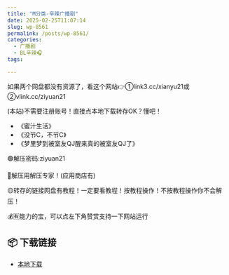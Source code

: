 ```yaml
---
title: "M分类-辛辣广播剧"
date: 2025-02-25T11:07:14
slug: wp-8561
permalink: /posts/wp-8561/
categories:
  - 广播剧
  - BL辛辣🎧
tags:

---
```


如果两个网盘都没有资源了，看这个网站👉①link3.cc/xianyu21或②vlink.cc/ziyuan21

(本站)不需要注册账号！直接点本地下载转存OK？懂吧！

*   《蜜汁生活》
*   《没节C，不节C》
*   《梦里梦到被室友QJ醒来真的被室友QJ了》

🟢解压密码:ziyuan21

🔵解压用解压专家！(应用商店有)

🟡转存的链接网盘有教程！一定要看教程！按教程操作！不按教程操作你不会解压！

💰🈶能力的宝，可以点左下角赞赏支持一下网站运行

## 📦 下载链接
- [本地下载](https://blziyuan21.com/pay-download/8561?key=2b28a6b5fa&down_id=0)

